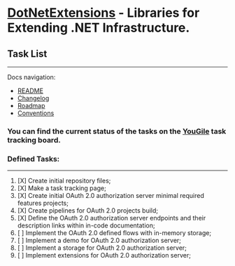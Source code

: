 #  [DotNetExtensions][dotnetextensions] - Libraries for Extending .NET Infrastructure.

## Task List
---
Docs navigation:
* [README][root.readme]
* [Changelog][docs.changelog]
* [Roadmap][docs.roadmap]
* [Conventions][docs.conventions]

### You can find the current status of the tasks on the [YouGile][external.yougile] task tracking board.

### Defined Tasks:
---
1. [X] Create initial repository files;
2. [X] Make a task tracking page;
3. [X] Create initial OAuth 2.0 authorization server minimal required features projects;
3. [X] Create pipelines for OAuth 2.0 projects build;
4. [X] Define the OAuth 2.0 authorization server endpoints and their description links within in-code documentation;
5. [ ] Implement the OAuth 2.0 defined flows with in-memory storage;
6. [ ] Implement a demo for OAuth 2.0 authorization server;
7. [ ] Implement a storage for OAuth 2.0 authorization server;
8. [ ] Implement extensions for OAuth 2.0 authorization server;



<!-- LINKS -->

<!-- dotnetextensions -->

[dotnetextensions]: https://dotnetextensions.com

<!-- root -->

[root.readme]: README.md

<!-- docs -->

[docs.changelog]: CHANGELOG.md
[docs.roadmap]: ROADMAP.md
[docs.conventions]: CONVENTIONS.md

<!-- external -->
[external.yougile]: https://en.yougile.com/board/bdm4dtopv80e
